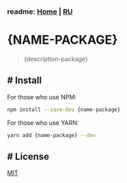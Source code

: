 ### readme: [Home](./../README.md) | [RU](./README-RU.md)

# {NAME-PACKAGE}

> {description-package}

## # Install

For those who use NPM:

```sh
npm install --save-dev {name-package}
```

For those who use YARN:

```sh
yarn add {name-package} --dev
```

## # License

[MIT](./../LICENSE)
